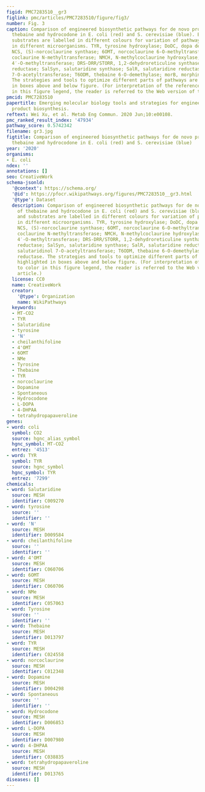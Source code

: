 ```yaml
---
figid: PMC7283510__gr3
figlink: pmc/articles/PMC7283510/figure/fig3/
number: Fig. 3
caption: Comparison of engineered biosynthetic pathways for de novo production of
  thebaine and hydrocodone in E. coli (red) and S. cerevisiae (blue). Enzymes and
  substrates are labelled in different colours for variation of pathway reconstitution
  in different microorganisms. TYR, tyrosine hydroxylase; DoDC, dopa decarboxylase;
  NCS, (S)-norcoclaurine synthase; 6OMT, norcoclaurine 6-O-methyltransferase; CNMT,
  coclaurine N-methyltransferase; NMCH, N-methylcoclaurine hydroxylase; 4′OMT, 3′-hydroxy-N-methylcoclaurine
  4′-O-methyltransferase; DRS-DRR/STORR, 1,2-dehydroreticuline synthase-1,2-dehydroreticuline
  reductase; SalSyn, salutaridine synthase; SalR, salutaridine reductase; SalAT, salutaridinol
  7-O-acetyltransferase; T6ODM, thebaine 6-O-demethylase; morB, morphinone reductase.
  The strategies and tools to optimize different parts of pathways are highlighted
  in boxes above and below figure. (For interpretation of the references to color
  in this figure legend, the reader is referred to the Web version of this article.)
pmcid: PMC7283510
papertitle: Emerging molecular biology tools and strategies for engineering natural
  product biosynthesis.
reftext: Wei Xu, et al. Metab Eng Commun. 2020 Jun;10:e00108.
pmc_ranked_result_index: '47934'
pathway_score: 0.5742342
filename: gr3.jpg
figtitle: Comparison of engineered biosynthetic pathways for de novo production of
  thebaine and hydrocodone in E. coli (red) and S. cerevisiae (blue)
year: '2020'
organisms:
- E. coli
ndex: ''
annotations: []
seo: CreativeWork
schema-jsonld:
  '@context': https://schema.org/
  '@id': https://pfocr.wikipathways.org/figures/PMC7283510__gr3.html
  '@type': Dataset
  description: Comparison of engineered biosynthetic pathways for de novo production
    of thebaine and hydrocodone in E. coli (red) and S. cerevisiae (blue). Enzymes
    and substrates are labelled in different colours for variation of pathway reconstitution
    in different microorganisms. TYR, tyrosine hydroxylase; DoDC, dopa decarboxylase;
    NCS, (S)-norcoclaurine synthase; 6OMT, norcoclaurine 6-O-methyltransferase; CNMT,
    coclaurine N-methyltransferase; NMCH, N-methylcoclaurine hydroxylase; 4′OMT, 3′-hydroxy-N-methylcoclaurine
    4′-O-methyltransferase; DRS-DRR/STORR, 1,2-dehydroreticuline synthase-1,2-dehydroreticuline
    reductase; SalSyn, salutaridine synthase; SalR, salutaridine reductase; SalAT,
    salutaridinol 7-O-acetyltransferase; T6ODM, thebaine 6-O-demethylase; morB, morphinone
    reductase. The strategies and tools to optimize different parts of pathways are
    highlighted in boxes above and below figure. (For interpretation of the references
    to color in this figure legend, the reader is referred to the Web version of this
    article.)
  license: CC0
  name: CreativeWork
  creator:
    '@type': Organization
    name: WikiPathways
  keywords:
  - MT-CO2
  - TYR
  - Salutaridine
  - tyrosine
  - 'N'
  - cheilanthifoline
  - 4'OMT
  - 6OMT
  - NMe
  - Tyrosine
  - Thebaine
  - TYR
  - norcoclaurine
  - Dopamine
  - Spontaneous
  - Hydrocodone
  - L-DOPA
  - 4-DHPAA
  - tetrahydropapaveroline
genes:
- word: coli
  symbol: CO2
  source: hgnc_alias_symbol
  hgnc_symbol: MT-CO2
  entrez: '4513'
- word: TYR
  symbol: TYR
  source: hgnc_symbol
  hgnc_symbol: TYR
  entrez: '7299'
chemicals:
- word: Salutaridine
  source: MESH
  identifier: C009270
- word: tyrosine
  source: ''
  identifier: ''
- word: 'N'
  source: MESH
  identifier: D009584
- word: cheilanthifoline
  source: ''
  identifier: ''
- word: 4'OMT
  source: MESH
  identifier: C060706
- word: 6OMT
  source: MESH
  identifier: C060706
- word: NMe
  source: MESH
  identifier: C057063
- word: Tyrosine
  source: ''
  identifier: ''
- word: Thebaine
  source: MESH
  identifier: D013797
- word: TYR
  source: MESH
  identifier: C024558
- word: norcoclaurine
  source: MESH
  identifier: C012348
- word: Dopamine
  source: MESH
  identifier: D004298
- word: Spontaneous
  source: ''
  identifier: ''
- word: Hydrocodone
  source: MESH
  identifier: D006853
- word: L-DOPA
  source: MESH
  identifier: D007980
- word: 4-DHPAA
  source: MESH
  identifier: C038835
- word: tetrahydropapaveroline
  source: MESH
  identifier: D013765
diseases: []
---
```

